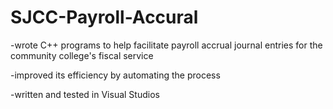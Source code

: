 # SJCC-Payroll-Accural
-wrote C++ programs to help facilitate payroll accrual journal entries for the community college's fiscal service 

-improved its efficiency by automating the process

-written and tested in Visual Studios
